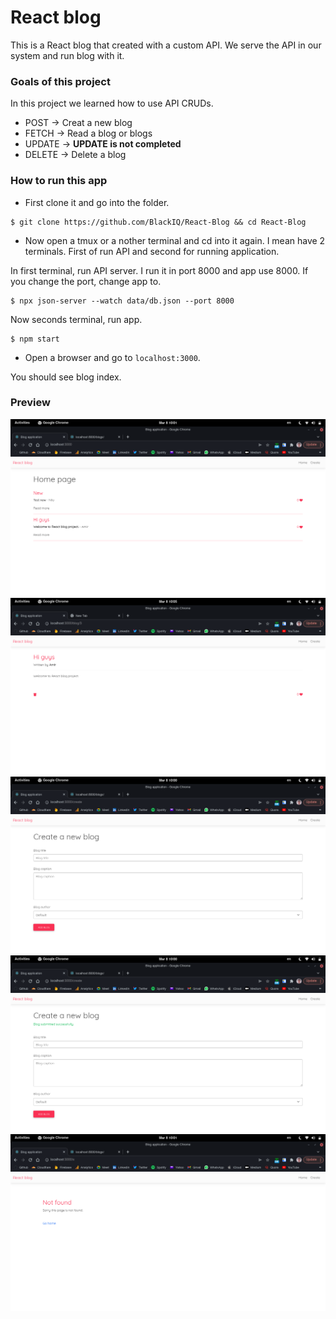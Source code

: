 # React blog

This is a React blog that created with a custom API. We serve the API in our system and run blog with it.

### Goals of this project

In this project we learned how to use API CRUDs.

- POST -> Creat a new blog
- FETCH -> Read a blog or blogs
- UPDATE -> **UPDATE is not completed**
- DELETE -> Delete a blog

### How to run this app

- First clone it and go into the folder.

```shell
$ git clone https://github.com/BlackIQ/React-Blog && cd React-Blog
```

- Now open a tmux or a nother terminal and cd into it again. I mean have 2 terminals. First of run API and second for running application.

In first terminal, run API server. I run it in port 8000 and app use 8000. If you change the port, change app to.

```shell
$ npx json-server --watch data/db.json --port 8000
```

Now seconds terminal, run app.

```shell
$ npm start
```

- Open a browser and go to `localhost:3000`.

You should see blog index.

### Preview

![Index](public/images/home.png)
![Blog](public/images/blog.png)
![create](public/images/create.png)
![blog done](public/images/blog-done.png)
![404](public/images/not-found.png)